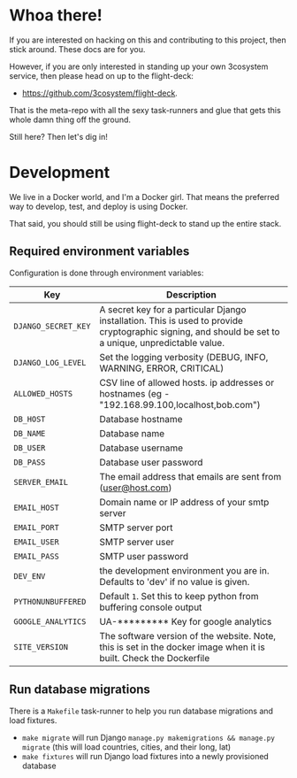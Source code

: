 # Whoa there!
    
If you are interested on hacking on this and contributing to this project, then stick around. These docs are for you.

However, if you are only interested in standing up your own 3cosystem service, then please head on up to the
flight-deck:

  - https://github.com/3cosystem/flight-deck. 
  
That is the meta-repo with all the sexy task-runners and glue that gets this whole damn thing off the ground.

Still here? Then let's dig in!

# Development
We live in a Docker world, and I'm a Docker girl. That means the preferred way to develop, test, and deploy
 is using Docker.

That said, you should still be using flight-deck to stand up the entire stack. 

## Required environment variables
Configuration is done through environment variables:

| Key | Description |
| --- | ----------- |
| `DJANGO_SECRET_KEY`| A secret key for a particular Django installation. This is used to provide cryptographic signing, and should be set to a unique, unpredictable value.| 
| `DJANGO_LOG_LEVEL`| Set the logging verbosity (DEBUG, INFO, WARNING, ERROR, CRITICAL) |
| `ALLOWED_HOSTS`| CSV line of allowed hosts. ip addresses or hostnames (eg  - "192.168.99.100,localhost,bob.com") |
| `DB_HOST` | Database hostname |
| `DB_NAME` | Database name |
| `DB_USER` | Database username |
| `DB_PASS` | Database user password |
| `SERVER_EMAIL` | The email address that emails are sent from (user@host.com) |
| `EMAIL_HOST` | Domain name or IP address of your smtp server |
| `EMAIL_PORT` | SMTP server port |
| `EMAIL_USER` | SMTP server user |
| `EMAIL_PASS` | SMTP user password |
| `DEV_ENV` | the development environment you are in. Defaults to 'dev' if no value is given.| 
| `PYTHONUNBUFFERED` | Default `1`. Set this to keep python from buffering console output|
| `GOOGLE_ANALYTICS` | UA-********* Key for google analytics|
| `SITE_VERSION` | The software version of the website. Note, this is set in the docker image when it is built. Check the Dockerfile |

## Run database migrations
There is a `Makefile` task-runner to help you run database migrations and load fixtures.  

  - `make migrate` will run Django `manage.py makemigrations && manage.py migrate` (this will load countries, cities, and their long, lat)
  - `make fixtures` will run Django load fixtures into a newly provisioned database
 